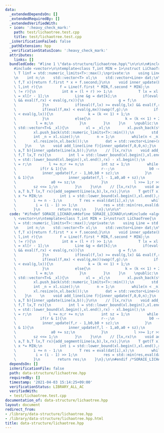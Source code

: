 ```yaml
---
data:
  _extendedDependsOn: []
  _extendedRequiredBy: []
  _extendedVerifiedWith:
  - icon: ':heavy_check_mark:'
    path: test/lichaotree.test.cpp
    title: test/lichaotree.test.cpp
  _isVerificationFailed: false
  _pathExtension: hpp
  _verificationStatusIcon: ':heavy_check_mark:'
  attributes:
    links: []
  bundledCode: "#line 1 \"data-structure/lichaotree.hpp\"\n\n\n\n#include <algorithm>\n\
    #include <vector>\n\ntemplate<class T,int MIN = 1>\nstruct LiChaoTree{\n    const\
    \ T linf = std::numeric_limits<T>::max();\nprivate:\n    using Line = std::pair<T,T>;\n\
    \n    int n;\n    std::vector<T> xl;\n    std::vector<Line> dat;\n\n    T eval(Line\
    \ f,T x){return f.first * x + f.second;}\n\n    void inner_update(Line f,int k,int\
    \ l,int r){\n        f = Line(f.first * MIN,f.second * MIN);\n        while(l\
    \ != r){\n            int m = (l + r) >> 1;\n            T lx = xl[l],mx = xl[m],rx\
    \ = xl[r - 1];\n            Line &g = dat[k];\n            if(eval(f,lx) < eval(g,lx)\
    \ && eval(f,rx) < eval(g,rx)){\n                g = f;\n                return;\n\
    \            }\n            if(eval(f,lx) >= eval(g,lx) && eval(f,rx) >= eval(g,rx))return;\n\
    \            if(eval(f,mx) < eval(g,mx))swap(f,g);\n            if(eval(f,lx)\
    \ < eval(g,lx)){\n                k = (k << 1) + 1;\n                r = m;\n\
    \            }\n            else{\n                k = (k << 1) + 2;\n       \
    \         l = m;\n            }\n        }\n    }\n    \npublic:\n    LiChaoTree(const\
    \ std::vector<T>& _xl){\n        xl = _xl;\n        xl.push_back(std::numeric_limits<T>::max());\n\
    \        xl.push_back(std::numeric_limits<T>::min());\n        std::sort(xl.begin(),xl.end());xl.erase(std::unique(xl.begin(),xl.end()),xl.end());\n\
    \        int _n = xl.size();\n        n = 1;\n        while(n < _n)n <<= 1;\n\
    \        xl.resize(n,xl.back());\n        dat = std::vector<Line>(n << 1,Line(0,linf));\n\
    \    }\n    \n    void add_line(Line f){inner_update(f,0,0,n);}\n    void add_line(T\
    \ a,T b){inner_update(Line(a,b));}\n\n    // [lx,rx)\n    void add_segment(Line\
    \ f,T lx,T rx){\n        int l = std::lower_bound(xl.begin(),xl.end(),lx) - xl.begin(),r\
    \ = std::lower_bound(xl.begin(),xl.end(),rx) - xl.begin();\n        int a0 = l,b0\
    \ = r;\n        l += n;r += n;\n        int sz = 1;\n        while(l < r){\n \
    \           if(r & 1){\n                r--;\n                b0 -= sz;\n    \
    \            inner_update(f,r - 1,b0,b0 + sz);\n            }\n            if(l\
    \ & 1){\n                inner_update(f,l - 1,a0,a0 + sz);\n                l++;\n\
    \                a0 += sz;\n            }\n            l >>= 1;r >>= 1;\n    \
    \        sz <<= 1;\n        }\n    }\n\n    // [lx,rx)\n    void add_segment(T\
    \ a,T b,T lx,T rx){add_segment(Line(a,b),lx,rx);}\n\n    T get(T x){\n       \
    \ x *= MIN;\n        int i = std::lower_bound(xl.begin(),xl.end(),x) - xl.begin();\n\
    \        i += n - 1;\n        T res = eval(dat[i],x);\n        while(i){\n   \
    \         i = (i - 1) >> 1;\n            res = std::min(res,eval(dat[i],x));\n\
    \        }\n        return res;\n    }\n};\n\n\n"
  code: "#ifndef SORAIE_LICHAO\n#define SORAIE_LICHAO\n\n#include <algorithm>\n#include\
    \ <vector>\n\ntemplate<class T,int MIN = 1>\nstruct LiChaoTree{\n    const T linf\
    \ = std::numeric_limits<T>::max();\nprivate:\n    using Line = std::pair<T,T>;\n\
    \n    int n;\n    std::vector<T> xl;\n    std::vector<Line> dat;\n\n    T eval(Line\
    \ f,T x){return f.first * x + f.second;}\n\n    void inner_update(Line f,int k,int\
    \ l,int r){\n        f = Line(f.first * MIN,f.second * MIN);\n        while(l\
    \ != r){\n            int m = (l + r) >> 1;\n            T lx = xl[l],mx = xl[m],rx\
    \ = xl[r - 1];\n            Line &g = dat[k];\n            if(eval(f,lx) < eval(g,lx)\
    \ && eval(f,rx) < eval(g,rx)){\n                g = f;\n                return;\n\
    \            }\n            if(eval(f,lx) >= eval(g,lx) && eval(f,rx) >= eval(g,rx))return;\n\
    \            if(eval(f,mx) < eval(g,mx))swap(f,g);\n            if(eval(f,lx)\
    \ < eval(g,lx)){\n                k = (k << 1) + 1;\n                r = m;\n\
    \            }\n            else{\n                k = (k << 1) + 2;\n       \
    \         l = m;\n            }\n        }\n    }\n    \npublic:\n    LiChaoTree(const\
    \ std::vector<T>& _xl){\n        xl = _xl;\n        xl.push_back(std::numeric_limits<T>::max());\n\
    \        xl.push_back(std::numeric_limits<T>::min());\n        std::sort(xl.begin(),xl.end());xl.erase(std::unique(xl.begin(),xl.end()),xl.end());\n\
    \        int _n = xl.size();\n        n = 1;\n        while(n < _n)n <<= 1;\n\
    \        xl.resize(n,xl.back());\n        dat = std::vector<Line>(n << 1,Line(0,linf));\n\
    \    }\n    \n    void add_line(Line f){inner_update(f,0,0,n);}\n    void add_line(T\
    \ a,T b){inner_update(Line(a,b));}\n\n    // [lx,rx)\n    void add_segment(Line\
    \ f,T lx,T rx){\n        int l = std::lower_bound(xl.begin(),xl.end(),lx) - xl.begin(),r\
    \ = std::lower_bound(xl.begin(),xl.end(),rx) - xl.begin();\n        int a0 = l,b0\
    \ = r;\n        l += n;r += n;\n        int sz = 1;\n        while(l < r){\n \
    \           if(r & 1){\n                r--;\n                b0 -= sz;\n    \
    \            inner_update(f,r - 1,b0,b0 + sz);\n            }\n            if(l\
    \ & 1){\n                inner_update(f,l - 1,a0,a0 + sz);\n                l++;\n\
    \                a0 += sz;\n            }\n            l >>= 1;r >>= 1;\n    \
    \        sz <<= 1;\n        }\n    }\n\n    // [lx,rx)\n    void add_segment(T\
    \ a,T b,T lx,T rx){add_segment(Line(a,b),lx,rx);}\n\n    T get(T x){\n       \
    \ x *= MIN;\n        int i = std::lower_bound(xl.begin(),xl.end(),x) - xl.begin();\n\
    \        i += n - 1;\n        T res = eval(dat[i],x);\n        while(i){\n   \
    \         i = (i - 1) >> 1;\n            res = std::min(res,eval(dat[i],x));\n\
    \        }\n        return res;\n    }\n};\n\n#endif /*SORAIE_LICHAO*/"
  dependsOn: []
  isVerificationFile: false
  path: data-structure/lichaotree.hpp
  requiredBy: []
  timestamp: '2021-04-03 15:14:25+09:00'
  verificationStatus: LIBRARY_ALL_AC
  verifiedWith:
  - test/lichaotree.test.cpp
documentation_of: data-structure/lichaotree.hpp
layout: document
redirect_from:
- /library/data-structure/lichaotree.hpp
- /library/data-structure/lichaotree.hpp.html
title: data-structure/lichaotree.hpp
---
```

